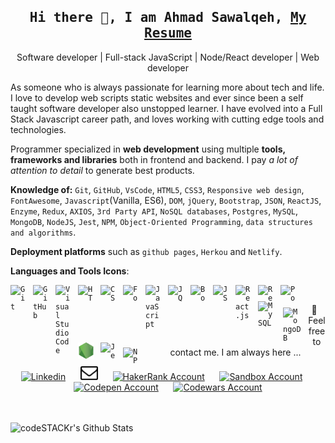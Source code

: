 <!--
**Ahmad-Sawalqeh/Ahmad-Sawalqeh** is a ✨ _special_ ✨ repository because its `README.md` (this file) appears on your GitHub profile.

Here are some ideas to get you started:

- 🔭 I’m currently working on ...
- 🌱 I’m currently learning ...
- 👯 I’m looking to collaborate on ...
- 🤔 I’m looking for help with ...
- 💬 Ask me about ...
- 📫 How to reach me: ...
- 😄 Pronouns: ...
- ⚡ Fun fact: ...
-->

<h2 align='center'><samp><strong>Hi there 👋, I am Ahmad Sawalqeh, <a href="https://ahmad-sawalqeh.github.io/my_resume/" target="_blank">My Resume</a></strong></samp></h2>
<p align='center'>Software developer | Full-stack JavaScript | Node/React developer | Web developer</p>

<p align='left'> As someone who is always passionate for learning more about tech and life. I love to develop web scripts static websites and ever since been a self taught software developer also unstopped learner. I have evolved into a Full Stack Javascript career path, and loves working with cutting edge tools and technologies.</p>

Programmer specialized in **web development** using multiple **tools, frameworks and libraries** both in frontend and backend. I pay *a lot of attention to detail* to generate best products.

**Knowledge of:** `Git`, `GitHub`, `VsCode`, `HTML5`, `CSS3`, `Responsive web design`, `FontAwesome`, `Javascript`(Vanilla, ES6), `DOM`, `jQuery`, `Bootstrap`, `JSON`,
 `ReactJS`, `Enzyme`, `Redux`, `AXIOS`, `3rd Party API`, `NoSQL databases`, `Postgres`, `MySQL`, `MongoDB`, `NodeJS`, `Jest`, `NPM`, `Object-Oriented Programming`, `data structures and algorithms`.

**Deployment platforms** such as `github pages`, `Herkou` and `Netlify`.

**Languages and Tools Icons**:
<p>
<code><img align="left" style="margin-right: 10px" alt="Git" width="26px" src="https://cdn.worldvectorlogo.com/logos/git-icon.svg" /></code>
<code><img align="left" style="margin-right: 10px" alt="GitHub" width="26px" src="https://cdn.worldvectorlogo.com/logos/github-1.svg" /></code>
<code><img align="left" style="margin-right: 10px" alt="Visual Studio Code" width="26px" src="https://cdn.worldvectorlogo.com/logos/visual-studio-code-1.svg" /></code>
<code><img align="left" style="margin-right: 10px" alt="HTML5" width="26px" height="26px" src="https://cdn.worldvectorlogo.com/logos/html5.svg" /></code>
<code><img align="left" style="margin-right: 10px" alt="CSS3" width="26px" height="26px" src="https://cdn.worldvectorlogo.com/logos/css3.svg" /></code>
<code><img align="left" style="margin-right: 10px" alt="FontAwesome" width="26px" height="26px" src="https://cdn.worldvectorlogo.com/logos/fontawesome-1.svg" /></code>
<code><img align="left" style="margin-right: 10px" alt="JavaScript" width="26px" src="https://cdn.worldvectorlogo.com/logos/javascript.svg" /></code>

<code><img align="left" style="margin-right: 10px" alt="JQuery" width="26px" height="26px" src="https://cdn3.iconfinder.com/data/icons/popular-services-brands/512/jquery-512.png" /></code>
<code><img align="left" style="margin-right: 10px" alt="Bootstrap" width="26px" height="26px" src="https://cdn.worldvectorlogo.com/logos/bootstrap-4.svg" /></code>
<code><img align="left" style="margin-right: 10px" alt="JSON" width="26px" height="26px" src="https://cdn.worldvectorlogo.com/logos/json.svg" /></code>
<code><img align="left" style="margin-right: 10px" alt="React.js" width="26px" src="https://cdn.worldvectorlogo.com/logos/react.svg" /></code>
<code><img align="left" style="margin-right: 10px" alt="Redux" width="26px" height="26px" src="https://cdn.worldvectorlogo.com/logos/redux.svg" /></code>
<code><img align="left" style="margin-right: 10px" alt="PostgreSQL" width="26px" height="26px" src="https://cdn.worldvectorlogo.com/logos/postgresql.svg" /></code>
<code><img align="left" style="margin-right: 10px" alt="MySQL" width="30px" src="https://cdn.worldvectorlogo.com/logos/mysql-7.svg" /></code>
<code><img align="left" style="margin-right: 10px;margin-top: 10px" alt="MongoDB" width="30px" src="https://cdn.worldvectorlogo.com/logos/mongodb.svg" /></code>
<code><img align="left" style="margin-right: 10px" alt="Node.js" width="26px" src="https://raw.githubusercontent.com/github/explore/80688e429a7d4ef2fca1e82350fe8e3517d3494d/topics/nodejs/nodejs.png" /></code>
<code><img align="left" style="margin-right: 10px" alt="Jest" width="26px" height="26px" src="https://cdn.worldvectorlogo.com/logos/jest-0.svg" /></code>
<code><img align="left" style="margin-right: 10px;margin-top: 8px" alt="NPM" width="26px" height="26px" src="https://cdn.worldvectorlogo.com/logos/npm.svg" /></code>
<!-- <code><img align="left" style="margin-right: 10px" alt="Terminal" width="26px" src="https://raw.githubusercontent.com/github/explore/80688e429a7d4ef2fca1e82350fe8e3517d3494d/topics/terminal/terminal.png"></code> -->
</p>
<br>
<p align='center'>📩 &nbsp; Feel free to contact me. I am always here ...</p>

<p align='center'>
<a href="https://www.linkedin.com/in/ahmad-alsawalqeh/" target="_blank"><img height="26" src="https://cdn4.iconfinder.com/data/icons/materia-social-free/24/038_002_linkedin_social_network_android_material-128.png" alt="Linkedin" ></a>
&nbsp;&nbsp;&nbsp;&nbsp;
<a href="mailto:sawalqa_jo@hotmail.com" target="_blank"><img height="22" src="https://raw.githubusercontent.com/AntonioFalcao/AntonioFalcao/master/img/mail.png?raw=true" alt="Email"></a>
&nbsp;&nbsp;&nbsp;&nbsp;
<a href="https://www.hackerrank.com/sawalqa_jo" target="_blank"><img height="22" width="28" src="https://cdn1.iconfinder.com/data/icons/buttons-10/100/Code-512.png" alt="HakerRank Account"></a>
&nbsp;&nbsp;&nbsp;&nbsp;
<a href="https://codesandbox.io/u/Ahmad-Sawalqeh" target="_blank"><img height="22" width="30" src="https://cdn4.iconfinder.com/data/icons/logos-brands-5/24/codesandbox-128.png" alt="Sandbox Account"></a>
&nbsp;&nbsp;&nbsp;&nbsp;
<a href="https://codepen.io/AhmadSawalqeh" target="_blank"><img height="22" width="30" src="https://cdn0.iconfinder.com/data/icons/social-glyph/30/codepen-480.png" alt="Codepen Account"></a>
&nbsp;&nbsp;&nbsp;&nbsp;
<a href="https://www.codewars.com/users/Ahmad-Sawalqeh" target="_blank"><img height="22" width="30" src="https://cdn4.iconfinder.com/data/icons/logos-brands-5/24/codewars-512.png" alt="Codewars Account"></a>
</p>
<br>
<br>
<img align="left" alt="codeSTACKr's Github Stats" src="https://github-readme-stats.vercel.app/api?username=Ahmad-Sawalqeh&show_icons=true&hide_border=true" />
<br>